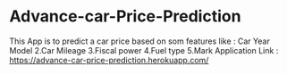 # Advance-car-Price-Prediction

This App is to predict a car price based on som features like : Car Year Model 2.Car Mileage 3.Fiscal power 4.Fuel type 5.Mark
Application Link : https://advance-car-price-prediction.herokuapp.com/
